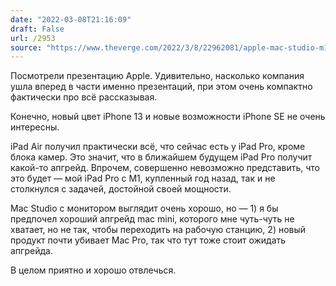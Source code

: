 ```yaml
---
date: "2022-03-08T21:16:09"
draft: False
url: /2953
source: "https://www.theverge.com/2022/3/8/22962081/apple-mac-studio-m1-max-ultra-price-specs-processor-release-date?scrolla=5eb6d68b7fedc32c19ef33b4"
---
```


Посмотрели презентацию Apple. Удивительно, насколько компания ушла вперед в части именно презентаций, при этом очень компактно фактически про всё рассказывая.

Конечно, новый цвет iPhone 13 и новые возможности iPhone SE не очень интересны. 

iPad Air получил практически всё, что сейчас есть у iPad Pro, кроме блока камер. Это значит, что в ближайшем будущем iPad Pro получит какой-то апгрейд. Впрочем, совершенно невозможно представить, что это будет — мой iPad Pro с M1, купленный год назад, так и не столкнулся с задачей, достойной своей мощности.

Mac Studio с монитором выглядит очень хорошо, но — 1) я бы предпочел хороший апгрейд mac mini, которого мне чуть-чуть не хватает, но не так, чтобы переходить на рабочую станцию, 2) новый продукт почти убивает Mac Pro, так что тут тоже стоит ожидать апгрейда.

В целом приятно и хорошо отвлечься.
